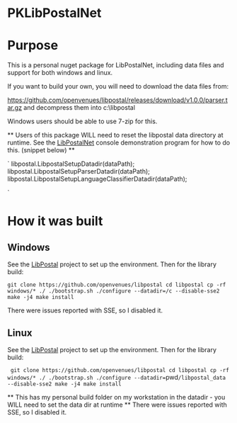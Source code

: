 # PKLibPostalNet

# Purpose

This is a personal nuget package for LibPostalNet, including data files and support for both windows and linux.

If you want to build your own, you will need to download the data files from:

https://github.com/openvenues/libpostal/releases/download/v1.0.0/parser.tar.gz and decompress them into c:\libpostal

Windows users should be able to use 7-zip for this.

** Users of this package WILL need to reset the libpostal data directory at runtime.  See the [LibPostalNet](https://github.com/mapo80/LibPostalNet) console demonstration
program for how to do this. (snippet below) **

`
                libpostal.LibpostalSetupDatadir(dataPath);
                libpostal.LibpostalSetupParserDatadir(dataPath);
                libpostal.LibpostalSetupLanguageClassifierDatadir(dataPath);

`

# How it was built

## Windows
See the [LibPostal](https://github.com/openvenues/libpostal) project to set up the environment.
Then for the library build:

`
git clone https://github.com/openvenues/libpostal
cd libpostal
cp -rf windows/* ./
./bootstrap.sh
./configure --datadir=/c --disable-sse2
make -j4
make install
`

There were issues reported with SSE, so I disabled it.

## Linux

See the [LibPostal](https://github.com/openvenues/libpostal) project to set up the environment.
Then for the library build:

`
git clone https://github.com/openvenues/libpostal
cd libpostal
cp -rf windows/* ./
./bootstrap.sh
./configure --datadir=`pwd`/libpostal_data --disable-sse2
make -j4
make install
`

** This has my personal build folder on my workstation in the datadir - you WILL need to set the data dir at runtime **
There were issues reported with SSE, so I disabled it.